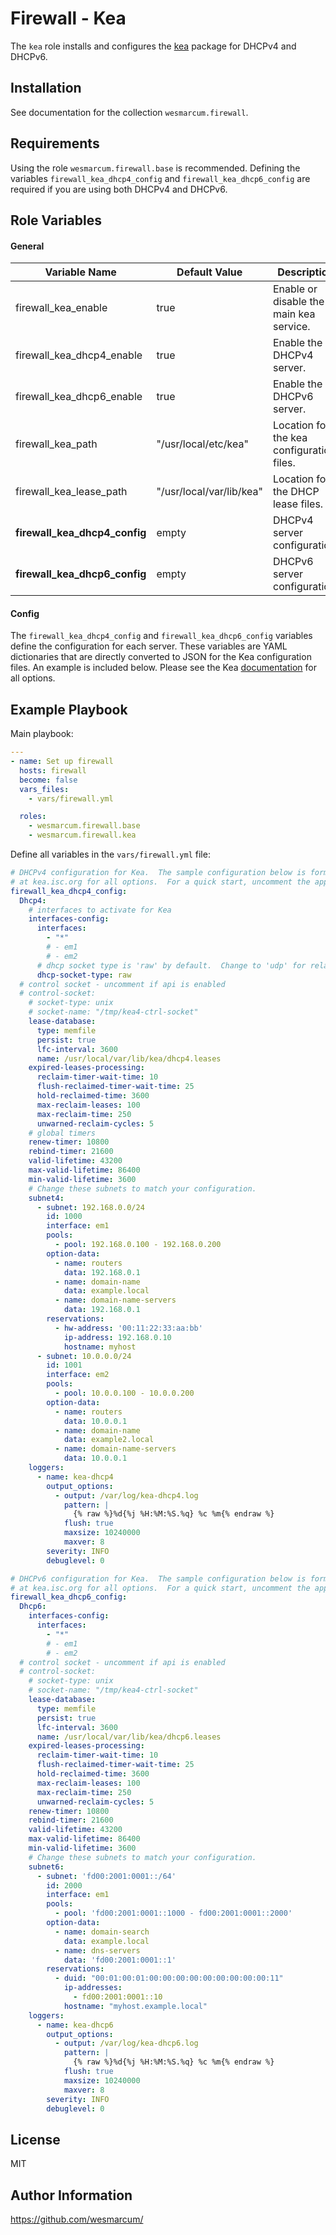 Firewall - Kea
==============

The `kea` role installs and configures the [kea](https://kea.isc.org/) package for DHCPv4 and DHCPv6.

Installation
------------

See documentation for the collection `wesmarcum.firewall`.

Requirements
------------

Using the role `wesmarcum.firewall.base` is recommended.  Defining the variables `firewall_kea_dhcp4_config` and `firewall_kea_dhcp6_config` are required if you are using both DHCPv4 and DHCPv6.

Role Variables
--------------

#### General

| Variable Name                 | Default Value            | Description                               |
|-------------------------------|--------------------------|-------------------------------------------|
| firewall_kea_enable           | true                     | Enable or disable the main kea service.   |
| firewall_kea_dhcp4_enable     | true                     | Enable the DHCPv4 server.                 |
| firewall_kea_dhcp6_enable     | true                     | Enable the DHCPv6 server.                 |
| firewall_kea_path             | "/usr/local/etc/kea"     | Location for the kea configuration files. |
| firewall_kea_lease_path       | "/usr/local/var/lib/kea" | Location for the DHCP lease files.        |
| **firewall_kea_dhcp4_config** | empty                    | DHCPv4 server configuration.              |
| **firewall_kea_dhcp6_config** | empty                    | DHCPv6 server configuration.              |

#### Config

The `firewall_kea_dhcp4_config` and `firewall_kea_dhcp6_config` variables define the configuration for each server.  These variables are YAML dictionaries that are directly converted to JSON for the Kea configuration files.  An example is included below.  Please see the Kea [documentation](https://kea.readthedocs.io/en/latest/) for all options.

Example Playbook
----------------

Main playbook:

```yaml
---
- name: Set up firewall
  hosts: firewall
  become: false
  vars_files:
    - vars/firewall.yml

  roles:
    - wesmarcum.firewall.base
    - wesmarcum.firewall.kea
```

Define all variables in the `vars/firewall.yml` file:

```yaml
# DHCPv4 configuration for Kea.  The sample configuration below is formatted to be converted directly to JSON.  Please see the documentation
# at kea.isc.org for all options.  For a quick start, uncomment the appropriate lines and change values to match your network.
firewall_kea_dhcp4_config:
  Dhcp4:
    # interfaces to activate for Kea
    interfaces-config:
      interfaces:
        - "*"
        # - em1
        # - em2
      # dhcp socket type is 'raw' by default.  Change to 'udp' for relays.
      dhcp-socket-type: raw
  # control socket - uncomment if api is enabled
  # control-socket:
    # socket-type: unix
    # socket-name: "/tmp/kea4-ctrl-socket"
    lease-database:
      type: memfile
      persist: true
      lfc-interval: 3600
      name: /usr/local/var/lib/kea/dhcp4.leases
    expired-leases-processing:
      reclaim-timer-wait-time: 10
      flush-reclaimed-timer-wait-time: 25
      hold-reclaimed-time: 3600
      max-reclaim-leases: 100
      max-reclaim-time: 250
      unwarned-reclaim-cycles: 5
    # global timers
    renew-timer: 10800
    rebind-timer: 21600
    valid-lifetime: 43200
    max-valid-lifetime: 86400
    min-valid-lifetime: 3600
    # Change these subnets to match your configuration.
    subnet4:
      - subnet: 192.168.0.0/24
        id: 1000
        interface: em1
        pools:
          - pool: 192.168.0.100 - 192.168.0.200
        option-data:
          - name: routers
            data: 192.168.0.1
          - name: domain-name
            data: example.local
          - name: domain-name-servers
            data: 192.168.0.1
        reservations:
          - hw-address: '00:11:22:33:aa:bb'
            ip-address: 192.168.0.10
            hostname: myhost
      - subnet: 10.0.0.0/24
        id: 1001
        interface: em2
        pools:
          - pool: 10.0.0.100 - 10.0.0.200
        option-data:
          - name: routers
            data: 10.0.0.1
          - name: domain-name
            data: example2.local
          - name: domain-name-servers
            data: 10.0.0.1
    loggers:
      - name: kea-dhcp4
        output_options:
          - output: /var/log/kea-dhcp4.log
            pattern: |
              {% raw %}%d{%j %H:%M:%S.%q} %c %m{% endraw %}
            flush: true
            maxsize: 10240000
            maxver: 8
        severity: INFO
        debuglevel: 0

# DHCPv6 configuration for Kea.  The sample configuration below is formatted to be converted directly to JSON.  Please see the documentation
# at kea.isc.org for all options.  For a quick start, uncomment the appropriate lines and change values to match your network.
firewall_kea_dhcp6_config:
  Dhcp6:
    interfaces-config:
      interfaces:
        - "*"
        # - em1
        # - em2
  # control socket - uncomment if api is enabled
  # control-socket:
    # socket-type: unix
    # socket-name: "/tmp/kea4-ctrl-socket"
    lease-database:
      type: memfile
      persist: true
      lfc-interval: 3600
      name: /usr/local/var/lib/kea/dhcp6.leases
    expired-leases-processing:
      reclaim-timer-wait-time: 10
      flush-reclaimed-timer-wait-time: 25
      hold-reclaimed-time: 3600
      max-reclaim-leases: 100
      max-reclaim-time: 250
      unwarned-reclaim-cycles: 5
    renew-timer: 10800
    rebind-timer: 21600
    valid-lifetime: 43200
    max-valid-lifetime: 86400
    min-valid-lifetime: 3600
    # Change these subnets to match your configuration.
    subnet6:
      - subnet: 'fd00:2001:0001::/64'
        id: 2000
        interface: em1
        pools:
          - pool: 'fd00:2001:0001::1000 - fd00:2001:0001::2000'
        option-data:
          - name: domain-search
            data: example.local
          - name: dns-servers
            data: 'fd00:2001:0001::1'
        reservations:
          - duid: "00:01:00:01:00:00:00:00:00:00:00:00:00:11"
            ip-addresses:
              - fd00:2001:0001::10
            hostname: "myhost.example.local"
    loggers:
      - name: kea-dhcp6
        output_options:
          - output: /var/log/kea-dhcp6.log
            pattern: |
              {% raw %}%d{%j %H:%M:%S.%q} %c %m{% endraw %}
            flush: true
            maxsize: 10240000
            maxver: 8
        severity: INFO
        debuglevel: 0
```

License
-------

MIT

Author Information
------------------

<https://github.com/wesmarcum/>
